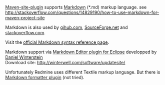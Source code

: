 [Maven-site-plugin](http://maven.apache.org/plugins/maven-site-plugin/) supports [Markdown](http://en.wikipedia.org/wiki/Markdown) (*.md) markup language.
see http://stackoverflow.com/questions/14829190/how-to-use-markdown-for-maven-project-site

Markdown is also used by [gihub.com](https://help.github.com/articles/github-flavored-markdown), 
[SourceForge.net](http://sourceforge.net/p/subeditor/wiki/markdown_syntax/)
and [stackoverflow.com](http://stackoverflow.com/editing-help).

Visit the [official Markdown syntax reference page](http://daringfireball.net/projects/markdown/syntax).

Markdown support via [Markdown Editor plugin for Eclipse](http://www.winterwell.com/software/markdown-editor.php) developped by [Daniel Winterstein](http://winterstein.me.uk)    
	Download site: http://winterwell.com/software/updatesite/
	
Unfortunately Redmine uses different Textile markup language.
But there is [Markdown formatter plugin](http://www.redmine.org/projects/redmine/wiki/Plugin_List#Markdown-formatter-plugin) (not tried).
